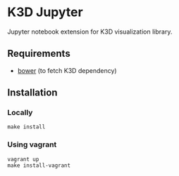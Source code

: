 # K3D Jupyter

Jupyter notebook extension for K3D visualization library.

## Requirements

* [bower](http://bower.io/#install-bower) (to fetch K3D dependency)

## Installation

### Locally

```console
make install
```

### Using vagrant

```console
vagrant up
make install-vagrant
```
